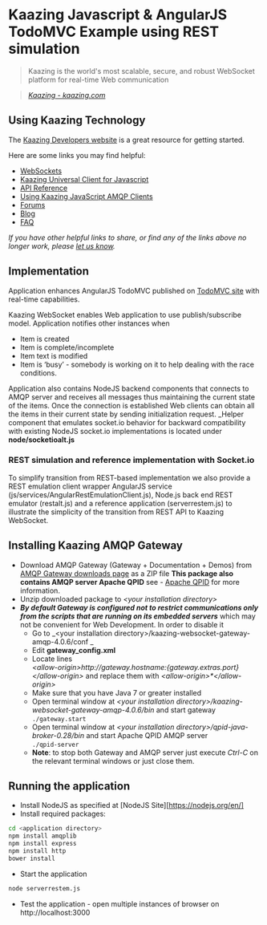 # Kaazing Javascript & AngularJS TodoMVC Example using REST simulation

> Kaazing is the world's most scalable, secure, and robust WebSocket platform for real-time Web communication

> _[Kaazing - kaazing.com][1]_


## Using Kaazing Technology
The [Kaazing Developers website][2] is a great resource for getting started.

Here are some links you may find helpful:

* [WebSockets][3]
* [Kaazing Universal Client for Javascript][4]
* [API Reference][5]
* [Using Kaazing JavaScript AMQP Clients][6]
* [Forums][7]
* [Blog][8]
* [FAQ][9]


_If you have other helpful links to share, or find any of the links above no longer work, please [let us know][10]._

## Implementation
Application enhances AngularJS TodoMVC published on [TodoMVC site](http://todomvc.com/examples/angularjs/#/) with real-time capabilities.

Kaazing WebSocket enables Web application to use publish/subscribe model. Application notifies other instances when
- Item is created
- Item is complete/incomplete
- Item text is modified
- Item is ‘busy’ - somebody is working on it to help dealing with the race conditions.

Application also contains NodeJS backend components that connects to AMQP server and receives all messages thus maintaining the current state of the items. Once the connection is established Web clients can obtain all the items in their current state by sending initialization request.
_Helper component that emulates socket.io behavior for backward compatibility with existing NodeJS socket.io implementations is located under **node/socketioalt.js**

### REST simulation and reference implementation with Socket.io
To simplify transition from REST-based implementation we also provide a REST emulation client wrapper AngularJS service (js/services/AngularRestEmulationClient.js), Node.js back end REST emulator (restalt.js) and a reference application (serverrestem.js) to illustrate the simplicity of the transition from REST API to Kaazing WebSocket. 

## Installing Kaazing AMQP Gateway
- Download AMQP Gateway (Gateway + Documentation + Demos) from  [AMQP Gateway downloads page][11] as a ZIP file
	**This package also contains AMQP server Apache QPID** see - [Apache QPID][12] for more information.
- Unzip downloaded package to _\<your installation directory\>_
- **_By default Gateway is configured not to restrict communications only from the scripts that are running on its embedded servers_** which may not be convenient for Web Development. In order to disable it
	- Go to _\<your installation directory\>/kaazing-websocket-gateway-amqp-4.0.6/conf _
	- Edit __gateway\_config.xml__
	- Locate lines  
		_\<allow-origin>http://${gateway.hostname}:${gateway.extras.port}\</allow-origin>_
and replace them with 
		_\<allow-origin>\*\</allow-origin>_
	- Make sure that you have Java 7 or greater installed
	- Open terminal window at _\<your installation directory\>/kaazing-websocket-gateway-amqp-4.0.6/bin_ and start gateway  
		`./gateway.start`
	- Open terminal window at _\<your installation directory\>/qpid-java-broker-0.28/bin_ and start Apache QPID AMQP server  
		`./qpid-server`
	- **Note**: to stop both Gateway and AMQP server just execute _Ctrl-C_ on the relevant terminal windows or just close them. 
	
## Running the application
- Install NodeJS as specified at [NodeJS Site][https://nodejs.org/en/]
- Install required packages:

```bash
cd <application directory>
npm install amqplib
npm install express
npm install http
bower install
```

- Start the application

```bash
node serverrestem.js
```

- Test the application - open multiple instances of browser on http://localhost:3000




[1]:	http://kaazing.com/
[2]:	http://developer.kaazing.com/
[3]:	http://websocket.org
[4]:	https://github.com/kaazing/universal-client/tree/develop/javascript
[5]:	http://developer.kaazing.com/documentation/amqp/4.0/apidoc/client/javascript/amqp/index.html
[6]:	http://developer.kaazing.com/documentation/amqp/4.0/dev-js/p_dev_js_client.html
[7]:	http://developer.kaazing.com/forums/
[8]:	http://blog.kaazing.com/
[9]:	http://developer.kaazing.com/documentation/faq.html
[10]:	https://github.com/kaazing/tutorials/issues
[11]:	http://developer.kaazing.com/downloads/amqp-edition-download/
[12]:	https://qpid.apache.org/
